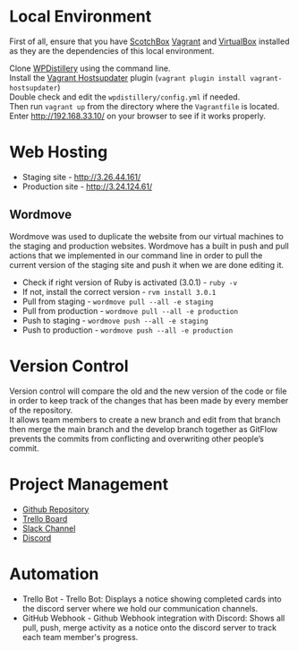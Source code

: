 # Local Environment

First of all, ensure that you have [ScotchBox](https://box.scotch.io/) [Vagrant](https://www.vagrantup.com/) and [VirtualBox](https://www.virtualbox.org/) installed as they are the dependencies of this local environment.

Clone [WPDistillery](https://github.com/flurinduerst/WPDistillery) using the command line. <br/>
Install the [Vagrant Hostsupdater](https://github.com/agiledivider/vagrant-hostsupdater) plugin
(```vagrant plugin install vagrant-hostsupdater```) <br/>
Double check and edit the ```wpdistillery/config.yml``` if needed. <br/>
Then run ```vagrant up``` from the directory where the ```Vagrantfile``` is located. <br/>
Enter http://192.168.33.10/ on your browser to see if it works properly. <br/>


# Web Hosting

* Staging site - http://3.26.44.161/
* Production site - http://3.24.124.61/ <br/>

## Wordmove

Wordmove was used to duplicate the website from our virtual machines to the staging and production websites.
 Wordmove has a built in push and pull actions that we implemented in our command line in order to pull the 
 current version of the staging site and push it when we are done editing it.

- Check if right version of Ruby is activated (3.0.1) - ```ruby -v```
- If not, install the correct version - ```rvm install 3.0.1```
- Pull from staging - ```wordmove pull --all -e staging```
- Pull from production - ```wordmove pull --all -e production```
- Push to staging - ```wordmove push --all -e staging```
- Push to production - ```wordmove push --all -e production```

# Version Control

Version control will compare the old and the new version of the code or file in order to
keep track of the changes that has been made by every member of the repository. <br/>
It allows team members to create a new branch and edit from that branch then merge the
main branch and the develop branch together as GitFlow prevents the commits from conflicting
and overwriting other people’s commit. <br/>


# Project Management
* [Github Repository](https://github.com/cp3402-students/cp3402-2021-site-cp3402-2021-team09)
* [Trello Board](https://trello.com/b/KB8JacNL/cms-assignment-2-team09)
* [Slack Channel](https://itatjcu.slack.com/archives/G0XKS1Y8H)
* [Discord]() <br/>


# Automation

* Trello Bot - Trello Bot: Displays a notice showing completed cards into the discord server where 
we hold our communication channels.
* GitHub Webhook - Github Webhook integration with Discord: Shows all pull, push, merge activity as a notice 
onto the discord server to track each team member's progress.

